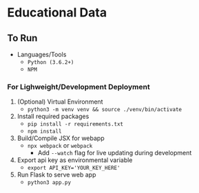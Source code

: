 # Educational Data #


## To Run ##
* Languages/Tools
    * `Python (3.6.2+)`
    * `NPM`

### For Lighweight/Development Deployment ###
1. (Optional) Virtual Environment
    * `python3 -m venv venv && source ./venv/bin/activate`
2. Install required packages
    * `pip install -r requirements.txt`
    * `npm install`
3. Build/Compile JSX for webapp
    * `npx webpack` or `webpack`
        * Add `--watch` flag for live updating during development
4. Export api key as environmental variable
    * `export API_KEY='YOUR_KEY_HERE'`
5. Run Flask to serve web app
    * `python3 app.py`
